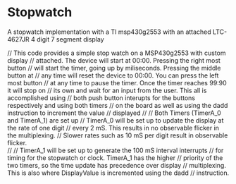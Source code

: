 # Stopwatch
A stopwatch implementation with a TI msp430g2553 with an attached LTC-4627JR 4 digit 7 segment display

//   This code provides a simple stop watch on a MSP430g2553 with custom display
//   attached. The device will start at 00:00. Pressing the right most button 
//   will start the timer, going up by miliseconds. Pressing the middle button at
//   any time will reset the device to 00:00. You can press the left most button
//   at any time to pause the timer. Once the timer reaches 99:90 it will stop on
//   its own and wait for an input from the user. This all is accomplished using
//   both push button interupts for the buttons respectively and using both timers
//   on the board as well as using the dadd instruction to increment the value
//   displayed
//
//   Both Timers (TimerA_0 and TimerA_1) are set up
//   TimerA_0 will be set up to update the display at the rate of one digit
//   every 2 mS.  This results in no observable flicker in the multiplexing. 
//   Slower rates such as 10 mS per digit result in observable flicker.  
//
//   TimerA_1 will be set up to generate the 100 mS interval interrupts
//   for timing for the stopwatch or clock. TimerA_1 has the higher
//   priority of the two timers, so the time update has precedence over display
//   multiplexing. This is also where DisplayValue is incremented using the dadd
//   instruction.
